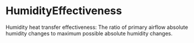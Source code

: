 HumidityEffectiveness
=====================

Humidity heat transfer effectiveness: The ratio of primary airflow absolute humidity changes to maximum possible absolute humidity changes.
